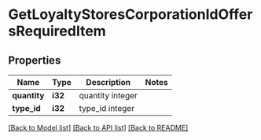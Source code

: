 # GetLoyaltyStoresCorporationIdOffersRequiredItem

## Properties

Name | Type | Description | Notes
------------ | ------------- | ------------- | -------------
**quantity** | **i32** | quantity integer | 
**type_id** | **i32** | type_id integer | 

[[Back to Model list]](../README.md#documentation-for-models) [[Back to API list]](../README.md#documentation-for-api-endpoints) [[Back to README]](../README.md)


